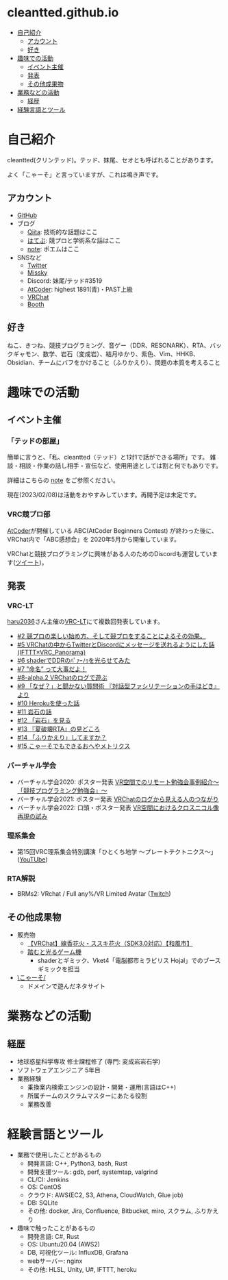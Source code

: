 # cleantted.github.io


- [自己紹介](#自己紹介)
  - [アカウント](#アカウント)
  - [好き](#好き)
- [趣味での活動](#趣味での活動)
  - [イベント主催](#イベント主催)
  - [発表](#発表)
  - [その他成果物](#その他成果物)
- [業務などの活動](#業務などの活動)
  - [経歴](#経歴)
- [経験言語とツール](#経験言語とツール)

# 自己紹介

cleantted(クリンテッド)。テッド、妹尾、セオとも呼ばれることがあります。

よく「こゃーそ」と言っていますが、これは鳴き声です。

## アカウント

- [GitHub](https://github.com/cleantted)
- ブログ
  - [Qiita](https://qiita.com/cleantted): 技術的な話題はここ
  - [はてぶ](https://cleantted.hatenablog.com/): 競プロと学術系な話はここ
  - [note](https://note.com/cleantted): ポエムはここ
- SNSなど
  - [Twitter](https://twitter.com/cleantted_s)
  - [Missky](https://misskey.io/@cleantted)
  - Discord: 妹尾/テッド#3519
  - [AtCoder](https://atcoder.jp/users/cleantted): highest 1891(青)・PAST上級
  - [VRChat](https://vrchat.com/home/user/usr_92c86f98-b7c8-4809-886c-e60c590c88e9)
  - [Booth](https://cleantted.booth.pm/)

## 好き

ねこ、きつね、競技プログラミング、音ゲー（DDR、RESONARK）、RTA、バックギャモン、数学、岩石（変成岩）、結月ゆかり、紫色、Vim、HHKB、Obsidian、チームにバフをかけること（ふりかえり）、問題の本質を考えること

# 趣味での活動

## イベント主催

### 「テッドの部屋」

簡単に言うと、「私、cleantted（テッド）と1対1で話ができる場所」です。
雑談・相談・作業の話し相手・宣伝など、使用用途としては割と何でもありです。

詳細はこちらの [note](https://note.com/cleantted/n/n411d824cfe19) をご参照ください。

現在(2023/02/08)は活動をおやすみしています。再開予定は未定です。

### VRC競プロ部

[AtCoder](https://atcoder.jp/)が開催している ABC(AtCoder Beginners Contest) が終わった後に、VRChat内で「ABC感想会」を 2020年5月から開催しています。

VRChatと競技プログラミングに興味がある人のためのDiscordも運営しています([ツイート](https://twitter.com/cleantted_s/status/1226803108086312964))。

## 発表

### VRC-LT

[haru2036](https://haru2036.com/?vr=true)さん主催の[VRC-LT](https://vrc-lt.org/)にて複数回発表しています。

- [#2 競プロの楽しい始め方、そして競プロをすることによるその効果。](https://docs.google.com/presentation/d/18knGdsqS3A1FyEpv24N4sUIkpJP_mI_yPVXYUiyuYUM/edit?usp=share_link)
- [#5 VRChatの中からTwitterとDiscordにメッセージを送れるようにした話 (IFTTT×VRC_Panorama)](https://docs.google.com/presentation/d/181BXDw_RLexeg7xDqBtBq-18ANnepHbJGKe35IMaC2U/edit?usp=share_link)
- [#6 shaderでDDRのﾊﾟｧｰﾉｩを光らせてみた](https://docs.google.com/presentation/d/1ub0uxvvE12L9v8EV21YDZVmsEwmpKxfEWAtI_RqRwKo/edit?usp=share_link)
- [#7 ”命名” って大事だよ！](https://docs.google.com/presentation/d/11mgfQjIOtXw3Lxml58qTFptItb_09xaILUD28yfT4yU/edit?usp=share_link)
- [#8-alpha.2 VRChatのログで遊ぶ](https://docs.google.com/presentation/d/19-H9jJnikwo5zzTrpqtcWkr93Bmb64QLtr_bglFm6NI/edit?usp=share_link)
- [#9 「なぜ？」と聞かない質問術 『対話型ファシリテーションの手ほどき』より](https://docs.google.com/presentation/d/18K2hfVJmaedJCRs9mQ2_Md6Kr5WkgpeSXXUkE3Dm5aw/edit?usp=share_link)
- [#10 Herokuを使った話](https://docs.google.com/presentation/d/1I0Hv9vmuktOrr4NGEBh7C2HN03KZJ_lK9bnWUdup7eg/edit?usp=share_link)
- [#11 岩石の話](https://docs.google.com/presentation/d/1SaOP98ayYU1lZn3HHSpfad8Xb2KqJ5R1bKmp21lp1Ow/edit?usp=share_link)
- [#12 「岩石」を見る](https://docs.google.com/presentation/d/1e9OgZdDhG3jjk9QVE5ISHsfbwSbFOKzD7t0L3JWL7V0/edit?usp=share_link)
- [#13 『夏破壊RTA』の見どころ](https://docs.google.com/presentation/d/1ZKVv7NHOrUiw6jXjfpQIpnCJPvyZyim3E3mSzjRO6ZU/edit?usp=share_link)
- [#14 「ふりかえり」してますか？](https://docs.google.com/presentation/d/135xR1fshr6UBftOiUj9wRJlxNb8G1e08cEmhnYB2HxY/edit?usp=share_link)
- [#15 こゃーそでもできるおへやメトリクス](https://docs.google.com/presentation/d/1x1zvjisjtTyutdVnsFccS0WPGdbSWA1oWXzMyw1YLrc/edit?usp=share_link)

### バーチャル学会

- バーチャル学会2020: ポスター発表 [VR空間でのリモート勉強会事例紹介～「競技プログラミング勉強会」～](https://sites.google.com/view/virtualconference2020?pli=1#h.4t5gissok8z4)
- バーチャル学会2021: ポスター発表 [VRChatのログから見える人のつながり](https://sites.google.com/view/virtualconference-2021/%E3%83%9D%E3%82%B9%E3%82%BF%E3%83%BC%E7%99%BA%E8%A1%A8?authuser=0#h.l6hr9o91t202)
- バーチャル学会2022: 口頭・ポスター発表 [VR空間におけるクロスニコル像再現の試み](https://vconf.org/Nynsa9yN/X6GMpitk)

### 理系集会

- 第15回VRC理系集会特別講演「ひとくち地学 ～プレートテクトニクス～」([YouTUbe](https://youtu.be/J6g4PtNpiiY))

### RTA解説

- BRMs2: VRchat / Full any%/VR Limited Avatar ([Twitch](https://www.twitch.tv/videos/1516462587?filter=highlights&sort=time))

## その他成果物

- 販売物
  - [【VRChat】線香花火・ススキ花火（SDK3.0対応）【和風市】](https://cleantted.booth.pm/items/1801897)
  - [踏むと光るゲーム機](https://www.store.vket.com/ec/items/1545/detail/)
    - shaderとギミック、Vket4「電脳都市ミラビリス Hojal」でのブース ギミックを担当
- [\こゃーそ/](https://www.koya-so.site/)
  - ドメインで遊んだネタサイト

# 業務などの活動

## 経歴

- 地球惑星科学専攻 修士課程修了 (専門: 変成岩岩石学)
- ソフトウェアエンジニア 5年目
- 業務経験
  - 乗換案内検索エンジンの設計・開発・運用(言語はC++)
  - 所属チームのスクラムマスターにあたる役割
  - 業務改善

# 経験言語とツール

- 業務で使用したことがあるもの
  - 開発言語: C++, Python3, bash, Rust
  - 開発支援ツール: gdb, perf, systemtap, valgrind
  - CL/CI: Jenkins
  - OS: CentOS
  - クラウド: AWS(EC2, S3, Athena, CloudWatch, Glue job)
  - DB: SQLite
  - その他: docker, Jira, Confluence, Bitbucket, miro, スクラム, ふりかえり 
- 趣味で触ったことがあるもの
  - 開発言語: C#, Rust
  - OS: Ubuntu20.04 (AWS2)
  - DB, 可視化ツール: InfluxDB, Grafana
  - webサーバー: nginx
  - その他: HLSL, Unity, U#, IFTTT, heroku
